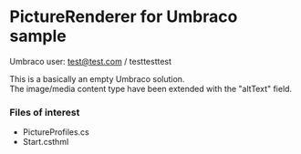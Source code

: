 ﻿# PictureRenderer for Umbraco sample

Umbraco user: test@test.com / testtesttest

This is a basically an empty Umbraco solution. 
<br>The image/media content type have been extended with the "altText" field.  

### Files of interest
* PictureProfiles.cs
* Start.csthml